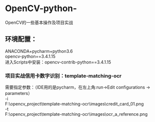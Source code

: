 # OpenCV-python-
OpenCV的一些基本操作及项目实战

## 环境配置：
ANACONDA+pycharm+python3.6 <br>
opencv-python==3.4.1.15 <br>
进入Scripts中安装：opencv-contrib-python==3.4.1.15

### 项目实战信用卡数字识别：template-matching-ocr
需要指定参数：（IDE用的是pycharm，在左上角:run->Edit configurations -> parameters） <br>
-i <br>
F:\opencv_project\template-matching-ocr\images\credit_card_01.png <br>
-t <br>
F:\opencv_project\template-matching-ocr\images\ocr_a_reference.png <br>

